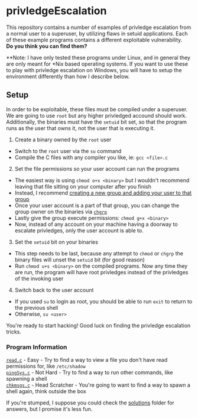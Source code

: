 # privledgeEscalation

This repository contains a number of examples of privledge escalation from a normal user to a superuser, by utilizing flaws in setuid applications. Each of these example programs contains a different exploitable vulnerability.  
**Do you think you can find them?**

**Note: I have only tested these programs under Linux, and in general they are only meant for *Nix based operating systems. If you want to use these to play with privledge escalation on Windows, you will have to setup the environment differently than how I describe below.

## Setup
In order to be exploitable, these files must be compiled under a superuser. We are going to use `root` but any higher privledged accound should work. Additionally, the binaries must have the `setuid` bit set, so that the program runs as the user that owns it, not the user that is executing it.

1) Create a binary owned by the `root` user
  - Switch to the `root` user via the `su` command
  - Compile the C files with any compiler you like, ie: `gcc <file>.c`
2) Set the file permissions so your user account can run the programs
  - The easiest way is using `chmod o+x <binary>` but I wouldn't recommend leaving that file sitting on your computer after you finish
  - Instead, I recommend [creating a new group and adding your user to that group](https://www.techrepublic.com/article/how-to-create-users-and-groups-in-linux-from-the-command-line/)
  - Once your user account is a part of that group, you can change the group owner on the binaries via [`chgrp`](https://linux.die.net/man/1/chgrp)
  - Lastly give the group execute permissions: `chmod g+x <binary>`
  - Now, instead of any account on your machine having a doorway to escalate privledges, only the user account is able to.
3) Set the `setuid` bit on your binaries
  - This step needs to be last, because any attempt to `chmod` or `chgrp` the binary files will unset the `setuid` bit (for good reason)
  - Run `chmod u+s <binary>` on the compiled programs. Now any time they are run, the program will have root privledges instead of the privledges of the invoking user
4) Switch back to the user account
  - If you used `su` to login as root, you should be able to run `exit` to return to the previous shell
  - Otherwise, `su <user>`

You're ready to start hacking! Good luck on finding the privledge escalation tricks.

### Program Information
[`read.c`](read.c) - Easy - Try to find a way to view a file you don't have read permissions for, like `/etc/shadow`  
[`pingSys.c`](pingSys.c) - Not Hard - Try to find a way to run other commands, like spawning a shell  
[`chkmsgs.c`](chkmsgs.c) - Head Scratcher - You're going to want to find a way to spawn a shell again, think outside the box

If you're stumped, I suppose you could check the [solutions]() folder for answers, but I promise it's less fun.
